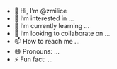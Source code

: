 - 👋 Hi, I’m @zmilice
- 👀 I’m interested in ...
- 🌱 I’m currently learning ...
- 💞️ I’m looking to collaborate on ...
- 📫 How to reach me ...
- 😄 Pronouns: ...
- ⚡ Fun fact: ...

<!---
zmilice/zmilice is a ✨ special ✨ repository because its `README.md` (this file) appears on your GitHub profile.
You can click the Preview link to take a look at your changes.
--->
